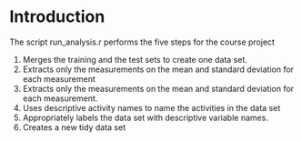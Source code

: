 # Introduction

The script run_analysis.r performs the five steps for the course project

1. Merges the training and the test sets to create one data set.
2. Extracts only the measurements on the mean and standard deviation for each measurement
2. Extracts only the measurements on the mean and standard deviation for each measurement.
3. Uses descriptive activity names to name the activities in the data set
4. Appropriately labels the data set with descriptive variable names.
5. Creates a new tidy data set 

